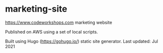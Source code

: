 marketing-site
==============

https://www.codeworkshops.com marketing website


Published on AWS using a set of local scripts.

Built using Hugo (https://gohugo.io/) static site generator.
Last updated: Jul 2021

